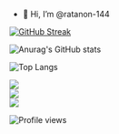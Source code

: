 - 👋 Hi, I’m @ratanon-144
  
[![GitHub Streak](https://streak-stats.demolab.com?user=%20rathanon-dev&date_format=M%20j%5B%2C%20Y%5D&exclude_days=Fri)](https://git.io/streak-stats)
 
![Anurag's GitHub stats](https://github-readme-stats.vercel.app/api?username=ratanon-144&show_icons=true)

![Top Langs](https://github-readme-stats.vercel.app/api/top-langs/?username=ratanon-144&layout=compact)
 

<div>
  <div>
<!--     <p>Language</p> -->
    <a href="https://skillicons.dev">
      <img src="https://skillicons.dev/icons?i=c,cs,cpp,js,ts,py" />
    </a>
  </div>

  <div>
<!--     <p>Framework</p> -->
    <a href="https://skillicons.dev">
      <img src="https://skillicons.dev/icons?i=materialui,mysql,nextjs,nginx,nodejs,sequelize,tensorflow,pytorch,opencv" />
    </a>
  </div>

  <div>
<!--     <p>Base System</p> -->
    <a href="https://skillicons.dev">
      <img src="https://skillicons.dev/icons?i=linux,windows,vscode,git,bash,docker,vim,yarn,postman" />
    </a>
  </div>
</div>


![Profile views](https://hits.seeyoufarm.com/api/count/incr/badge.svg?url=https://github.com/ratanon-144/&title=Profile%20Views)

